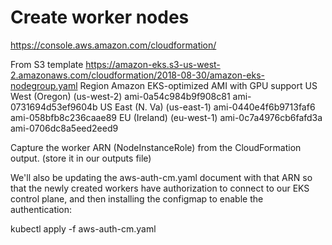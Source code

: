 # Create worker nodes
https://console.aws.amazon.com/cloudformation/

From S3 template
https://amazon-eks.s3-us-west-2.amazonaws.com/cloudformation/2018-08-30/amazon-eks-nodegroup.yaml
Region	                     Amazon EKS-optimized   AMI	with GPU support
US West (Oregon) (us-west-2)  ami-0a54c984b9f908c81	ami-0731694d53ef9604b
US East (N. Va)  (us-east-1)	ami-0440e4f6b9713faf6	ami-058bfb8c236caae89
EU (Ireland)     (eu-west-1)	ami-0c7a4976cb6fafd3a	ami-0706dc8a5eed2eed9

Capture the worker ARN (NodeInstanceRole) from the CloudFormation output.
(store it in our outputs file)

We'll also be updating the aws-auth-cm.yaml document with that ARN so that the newly created workers have authorization to connect to our EKS control plane, and then installing the configmap to enable the authentication:

kubectl apply -f aws-auth-cm.yaml
